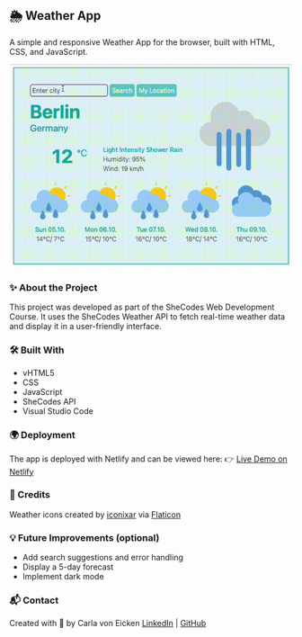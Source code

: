 ## 🌦️ Weather App

A simple and responsive Weather App for the browser, built with HTML, CSS, and JavaScript.

![App Demo](./WeatherAppDemonstration.gif)

### ✨ About the Project

This project was developed as part of the SheCodes Web Development Course.
It uses the SheCodes Weather API to fetch real-time weather data and display it in a user-friendly interface.

### 🛠️ Built With

- vHTML5
- CSS
- JavaScript
- SheCodes API
- Visual Studio Code

### 🌍 Deployment

The app is deployed with Netlify and can be viewed here:
👉 [Live Demo on Netlify](https://unique-yeot-45768b.netlify.app)

### 🎨 Credits

Weather icons created by [iconixar](https://www.flaticon.com/authors/iconixar) via [Flaticon](https://www.flaticon.com/)

### 💡 Future Improvements (optional)

- Add search suggestions and error handling
- Display a 5-day forecast
- Implement dark mode

### 📬 Contact

Created with 💙 by Carla von Eicken
[LinkedIn](https://www.linkedin.com/in/carla-von-eicken/) | [GitHub](https://github.com/carla-voneicken)

